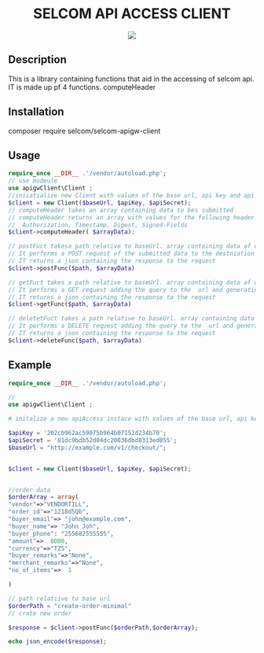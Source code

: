 <h1 align="center">SELCOM API ACCESS CLIENT</h1>

<p align='center'>

<img src="https://img.shields.io/badge/php-%3D%3E7-blue">

</p >

## Description
This is a library containing functions that aid in the accessing of selcom api. IT is made up pf 4 functions.
computeHeader 

## Installation

composer require selcom/selcom-apigw-client
## Usage
```php
require_once __DIR__ .'/vendor/autoload.php';
// use modeule
use apigwClient\Client ;
//iniiatialize new Client with values of the base url, api key and api secret
$client = new Client($baseUrl, $apiKey, $apiSecret);
// computeHeader takes an array containing data to bes submitted
// computeHeader returns an array with values for the following header fields: 
//  Authorization, Timestamp, Digest, Signed-Fields
$client->computeHeader( $arrayData):

// postFuct takesa path relative to baseUrl. array containing data of query  
// It performs a POST request of the submitted data to the destniation url generatingg the header internally
// IT returns a json containing the response to the request
$client->postFunc($path, $arrayData)

// getFuct takes a path relative to baseUrl. array containing data of query 
// It performs a GET request adding the query to the  url and generatingg the header internally
// IT returns a json containing the response to the request
$client->getFunc($path, $arrayData)

// deletetFuct takes a path relative to baseUrl. array containing data of query 
// It performs a DELETE request adding the query to the  url and generatingg the header internally
// IT returns a json containing the response to the request
$client->deleteFunc($path, $arrayData)
```

## Example

```php
require_once __DIR__ .'/vendor/autoload.php';

// 
use apigwClient\Client ;

# initalize a new apiAccess instace with values of the base url, api key and api secret

$apiKey = '202cb962ac59075b964b07152d234b70';
$apiSecret = '81dc9bdb52d04dc20036dbd8313ed055';
$baseUrl = "http://example.com/v1/checkout/";


$client = new Client($baseUrl, $apiKey, $apiSecret);


//order data
$orderArray = array(
"vendor"=>"VENDORTILL",
"order_id"=>"1218d5Qb",
"buyer_email"=> "john@example.com",
"buyer_name"=> "John Joh",
"buyer_phone": "255682555555",
"amount"=>  8000,
"currency"=>"TZS",
"buyer_remarks"=>"None",
"merchant_remarks"=>"None",
"no_of_items"=>  1

)

// path relatiive to base url
$orderPath = "create-order-minimal"
// crate new order

$response = $client->postFunc($orderPath,$orderArray);

echo json_encode($response);

```
